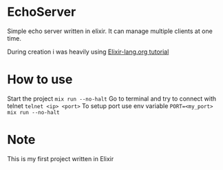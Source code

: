 # EchoServer

Simple echo server written in elixir. It can manage multiple clients at one time.

During creation i was heavily using [Elixir-lang.org tutorial](https://elixir-lang.org/getting-started/mix-otp/task-and-gen-tcp.html)

# How to use
Start the project
```mix run --no-halt```
Go to terminal and try to connect with telnet
```telnet <ip> <port>```
To setup port use env variable
```PORT=<my_port> mix run --no-halt```

# Note
This is my first project written in Elixir